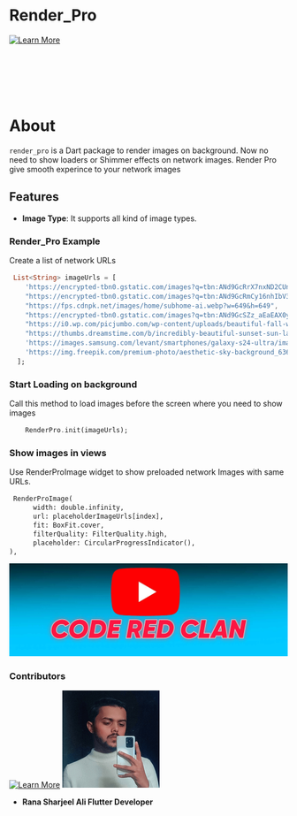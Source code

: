 <div style="height: 200px; overflow: auto;">

# Render_Pro 
[![Learn More](https://github.com/RanaSharjeelShji/Rana-Sharjeel-Ali/blob/main/assets/render_pro.gif)](https://youtube.com/@coderedclan?si=GAD268WHb1z-Iker)

</div>

# About

`render_pro` is a Dart package to render images on background. Now no need to show loaders or Shimmer effects on network images.
Render Pro give smooth experince to your network images
## Features

- **Image Type**: It supports all kind of image types.

### Render_Pro Example
Create a list of network URLs
```dart
 List<String> imageUrls = [
    'https://encrypted-tbn0.gstatic.com/images?q=tbn:ANd9GcRrX7nxND2CUn9u_vklCWYEzIzbuNHzQfLmIw&s',
    "https://encrypted-tbn0.gstatic.com/images?q=tbn:ANd9GcRmCy16nhIbV3pI1qLYHMJKwbH2458oiC9EmA&s",
    "https://fps.cdnpk.net/images/home/subhome-ai.webp?w=649&h=649",
    "https://encrypted-tbn0.gstatic.com/images?q=tbn:ANd9GcSZz_aEaEAX0yAzanEe_wfwTHlzCnad7IkNKzHs4NS-NIZ66QfCRVILJRZvhgfMEP_txgU&usqp=CAU",
    "https://i0.wp.com/picjumbo.com/wp-content/uploads/beautiful-fall-waterfall-free-image.jpeg?w=600&quality=80",
    "https://thumbs.dreamstime.com/b/incredibly-beautiful-sunset-sun-lake-sunrise-landscape-panorama-nature-sky-amazing-colorful-clouds-fantasy-design-115177001.jpg",
    'https://images.samsung.com/levant/smartphones/galaxy-s24-ultra/images/galaxy-s24-ultra-highlights-color-carousel-global-mo.jpg?imbypass=true',
    'https://img.freepik.com/premium-photo/aesthetic-sky-background_636537-267412.jpg',
  ];
```
 
### Start Loading on background
Call this method to load images before the screen where you need to show images
```dart
    RenderPro.init(imageUrls);
```
### Show images in views
Use RenderProImage widget to show preloaded network Images with same URLs.
```
 RenderProImage(
      width: double.infinity,
      url: placeholderImageUrls[index],
      fit: BoxFit.cover,
      filterQuality: FilterQuality.high,
      placeholder: CircularProgressIndicator(),
),
```

[![Learn More](https://github.com/RanaSharjeelShji/equal_space/blob/main/example/asset/banner.jpg?raw=true)](https://www.youtube.com/channel/UCnM_HfTRzP_XRdyYmfvTsGQ)
### Contributors


[![Learn More](https://yt3.googleusercontent.com/9A0wEzTcikgC4mV4t0wfGrEQUWuKqcPI_thgqBGkRlDpRSbMHwAnKoAl0HmEoVoikNs7CgCGpg=s176-c-k-c0x00ffffff-no-rj)](https://www.youtube.com/channel/UCnM_HfTRzP_XRdyYmfvTsGQ)
[![Learn More](https://github.com/RanaSharjeelShji/equal_space/blob/main/example/asset/image%20(4).png?raw=true)](https://github.com/RanaSharjeelShji)

- **Rana Sharjeel Ali Flutter Developer** 



